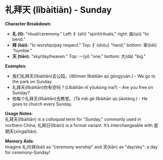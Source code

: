 # **礼拜天 (lǐbàitiān) - Sunday**

**Character Breakdown**:  
- **礼 (lǐ):** "ritual/ceremony." Left: 礻(shì) "spirit/rituals," right: 曲(qū) "to bend."  
- **拜 (bài):** "to worship/pay respect." Top: 扌(shǒu) "hand," bottom: 卑(bēi) "humble."  
- **天 (tiān):** "sky/day/heaven." Top: 一(yī) "one," bottom: 大(dà) "big."

**Examples**:  
- 我们礼拜天(lǐbàitiān)去公园。(Wǒmen lǐbàitiān qù gōngyuán.) - We go to the park on Sunday.  
- 礼拜天(lǐbàitiān)你有空吗？(Lǐbàitiān nǐ yǒukòng ma?) - Are you free on Sunday?  
- 他每个礼拜天(lǐbàitiān)去教堂。(Tā měi gè lǐbàitiān qù jiàotáng.) - He goes to church every Sunday.

**Usage Notes**:  
礼拜天(lǐbàitiān) is a colloquial term for "Sunday," commonly used in northern China; 礼拜日(lǐbàirì) is a formal variant. It’s interchangeable with 星期天(xīngqītiān).

**Memory Aids**:  
Imagine 礼(lǐ)拜(bài) as "ceremony worship" and 天(tiān) as "day/sky": a day for ceremony-Sunday!